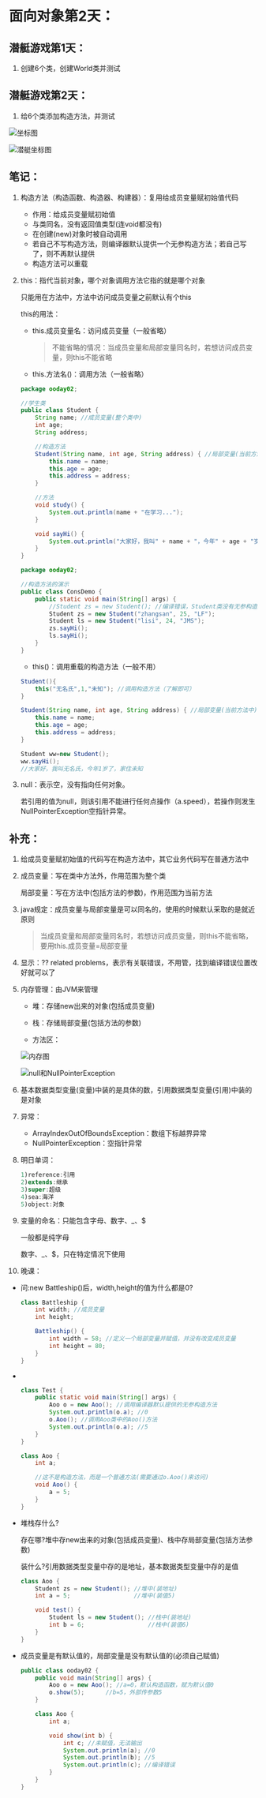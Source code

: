 # 面向对象第2天：

## 潜艇游戏第1天：

1. 创建6个类，创建World类并测试

## 潜艇游戏第2天：

1. 给6个类添加构造方法，并测试

![坐标图](.\坐标图.png)

![潜艇坐标图](.\潜艇坐标图.png)

## 笔记：

1. 构造方法（构造函数、构造器、构建器）：复用给成员变量赋初始值代码

   - 作用：给成员变量赋初始值
   - 与类同名，没有返回值类型(连void都没有)
   - 在创建(new)对象时被自动调用
   - 若自己不写构造方法，则编译器默认提供一个无参构造方法；若自己写了，则不再默认提供
   - 构造方法可以重载

2. this：指代当前对象，哪个对象调用方法它指的就是哪个对象

   只能用在方法中，方法中访问成员变量之前默认有个this

   this的用法：

   - this.成员变量名：访问成员变量（一般省略）

     > 不能省略的情况：当成员变量和局部变量同名时，若想访问成员变量，则this不能省略

   - this.方法名()：调用方法（一般省略）

   ```java
   package ooday02;
   
   //学生类
   public class Student {
       String name; //成员变量(整个类中)
       int age;
       String address;
   
       //构造方法
       Student(String name, int age, String address) { //局部变量(当前方法中)
           this.name = name;
           this.age = age;
           this.address = address;
       }
   
       //方法
       void study() {
           System.out.println(name + "在学习...");
       }
   
       void sayHi() {
           System.out.println("大家好，我叫" + name + "，今年" + age + "岁了，家住" + address);
       }
   }
   ```

   ```java
   package ooday02;
   
   //构造方法的演示
   public class ConsDemo {
       public static void main(String[] args) {
           //Student zs = new Student(); //编译错误，Student类没有无参构造方法
           Student zs = new Student("zhangsan", 25, "LF");
           Student ls = new Student("lisi", 24, "JMS");
           zs.sayHi();
           ls.sayHi();
       }
   }
   ```

   - this()：调用重载的构造方法（一般不用）
     
   ```java
   Student(){
       this("无名氏",1,"未知"); //调用构造方法（了解即可）
   }
   
   Student(String name, int age, String address) { //局部变量(当前方法中)
       this.name = name;
       this.age = age;
       this.address = address;
   }
   
   Student ww=new Student();
   ww.sayHi();
   //大家好，我叫无名氏，今年1岁了，家住未知
   ```

3. null：表示空，没有指向任何对象。 

   若引用的值为null，则该引用不能进行任何点操作（a.speed），若操作则发生NullPointerException空指针异常。

## 补充：

1. 给成员变量赋初始值的代码写在构造方法中，其它业务代码写在普通方法中

2. 成员变量：写在类中方法外，作用范围为整个类

   局部变量：写在方法中(包括方法的参数)，作用范围为当前方法

3. java规定：成员变量与局部变量是可以同名的，使用的时候默认采取的是就近原则

   > 当成员变量和局部变量同名时，若想访问成员变量，则this不能省略，要用this.成员变量=局部变量

4. 显示：?? related problems，表示有关联错误，不用管，找到编译错误位置改好就可以了

5. 内存管理：由JVM来管理
   
   - 堆：存储new出来的对象(包括成员变量)
   
   - 栈：存储局部变量(包括方法的参数)
   
   - 方法区：
   
   ![内存图](.\内存图.png)

   ![null和NullPointerException](.\null和NullPointerException.png)

6. 基本数据类型变量(变量)中装的是具体的数，引用数据类型变量(引用)中装的是对象

7. 异常：

   - ArrayIndexOutOfBoundsException：数组下标越界异常
   - NullPointerException：空指针异常

8. 明日单词：

   ```java
   1)reference:引用
   2)extends:继承
   3)super:超级
   4)sea:海洋
   5)object:对象
   ```

9. 变量的命名：只能包含字母、数字、_、$

   一般都是纯字母

   数字、_、$，只在特定情况下使用

10. 晚课：

   - 问:new Battleship()后，width,height的值为什么都是0?
   
     ```java
     class Battleship {
         int width; //成员变量
         int height;
     
         Battleship() {
             int width = 58; //定义一个局部变量并赋值，并没有改变成员变量
             int height = 80;
         }
     }
     ```

   -   
     ​     
     ```java
     class Test {
         public static void main(String[] args) {
             Aoo o = new Aoo(); //调用编译器默认提供的无参构造方法
             System.out.println(o.a); //0
             o.Aoo(); //调用Aoo类中的Aoo()方法
             System.out.println(o.a); //5
         }
     }
     
     class Aoo {
         int a;
     
         //这不是构造方法，而是一个普通方法(需要通过o.Aoo()来访问)
         void Aoo() {
             a = 5;
         }
     }
     ```

   - 堆栈存什么?
     
     存在哪?堆中存new出来的对象(包括成员变量)、栈中存局部变量(包括方法参数)

     装什么?引用数据类型变量中存的是地址，基本数据类型变量中存的是值

     ```java
     class Aoo {
         Student zs = new Student(); //堆中(装地址)
         int a = 5;                  //堆中(装值5)
     
         void test() {
             Student ls = new Student(); //栈中(装地址)
             int b = 6;                  //栈中(装值6)
         }
     }
     ```

   - 成员变量是有默认值的，局部变量是没有默认值的(必须自己赋值)

     ```java
     public class ooday02 {
         public void main(String[] args) {
             Aoo o = new Aoo(); //a=0，默认构造函数，赋为默认值0
             o.show(5);      //b=5，外部传参数5
         }
     
         class Aoo {
             int a;
     
             void show(int b) {
                 int c; //未赋值，无法输出
                 System.out.println(a); //0
                 System.out.println(b); //5
                 System.out.println(c); //编译错误
             }
         }
     }
     ```
